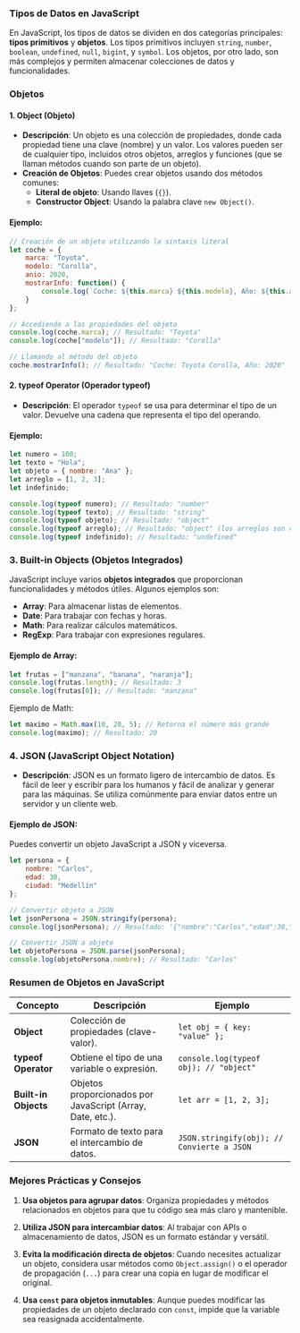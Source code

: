 ### Tipos de Datos en JavaScript

En JavaScript, los tipos de datos se dividen en dos categorías principales: **tipos primitivos** y **objetos**. Los tipos primitivos incluyen `string`, `number`, `boolean`, `undefined`, `null`, `bigint`, y `symbol`. Los objetos, por otro lado, son más complejos y permiten almacenar colecciones de datos y funcionalidades.

### Objetos

#### 1. Object (Objeto)

- **Descripción**: Un objeto es una colección de propiedades, donde cada propiedad tiene una clave (nombre) y un valor. Los valores pueden ser de cualquier tipo, incluidos otros objetos, arreglos y funciones (que se llaman métodos cuando son parte de un objeto).
- **Creación de Objetos**: Puedes crear objetos usando dos métodos comunes:
    - **Literal de objeto**: Usando llaves (`{}`).
    - **Constructor Object**: Usando la palabra clave `new Object()`.

#### Ejemplo:

```js
// Creación de un objeto utilizando la sintaxis literal
let coche = {
    marca: "Toyota",
    modelo: "Corolla",
    anio: 2020,
    mostrarInfo: function() {
        console.log(`Coche: ${this.marca} ${this.modelo}, Año: ${this.anio}`);
    }
};

// Accediendo a las propiedades del objeto
console.log(coche.marca); // Resultado: "Toyota"
console.log(coche["modelo"]); // Resultado: "Corolla"

// Llamando al método del objeto
coche.mostrarInfo(); // Resultado: "Coche: Toyota Corolla, Año: 2020"
```

#### 2. typeof Operator (Operador typeof)

- **Descripción**: El operador `typeof` se usa para determinar el tipo de un valor. Devuelve una cadena que representa el tipo del operando.

#### Ejemplo:

```js
let numero = 100;
let texto = "Hola";
let objeto = { nombre: "Ana" };
let arreglo = [1, 2, 3];
let indefinido;

console.log(typeof numero); // Resultado: "number"
console.log(typeof texto); // Resultado: "string"
console.log(typeof objeto); // Resultado: "object"
console.log(typeof arreglo); // Resultado: "object" (los arreglos son considerados objetos)
console.log(typeof indefinido); // Resultado: "undefined"
```

### 3. Built-in Objects (Objetos Integrados)

JavaScript incluye varios **objetos integrados** que proporcionan funcionalidades y métodos útiles. Algunos ejemplos son:

- **Array**: Para almacenar listas de elementos.
- **Date**: Para trabajar con fechas y horas.
- **Math**: Para realizar cálculos matemáticos.
- **RegExp**: Para trabajar con expresiones regulares.

#### Ejemplo de Array:

```js
let frutas = ["manzana", "banana", "naranja"];
console.log(frutas.length); // Resultado: 3
console.log(frutas[0]); // Resultado: "manzana"
```

Ejemplo de Math:

```js
let maximo = Math.max(10, 20, 5); // Retorna el número más grande
console.log(maximo); // Resultado: 20
```

### 4. JSON (JavaScript Object Notation)

- **Descripción**: JSON es un formato ligero de intercambio de datos. Es fácil de leer y escribir para los humanos y fácil de analizar y generar para las máquinas. Se utiliza comúnmente para enviar datos entre un servidor y un cliente web.

#### Ejemplo de JSON:

Puedes convertir un objeto JavaScript a JSON y viceversa.

```js
let persona = {
    nombre: "Carlos",
    edad: 30,
    ciudad: "Medellín"
};

// Convertir objeto a JSON
let jsonPersona = JSON.stringify(persona);
console.log(jsonPersona); // Resultado: '{"nombre":"Carlos","edad":30,"ciudad":"Medellín"}'

// Convertir JSON a objeto
let objetoPersona = JSON.parse(jsonPersona);
console.log(objetoPersona.nombre); // Resultado: "Carlos"
```

### Resumen de Objetos en JavaScript

|**Concepto**|**Descripción**|**Ejemplo**|
|---|---|---|
|**Object**|Colección de propiedades (clave-valor).|`let obj = { key: "value" };`|
|**typeof Operator**|Obtiene el tipo de una variable o expresión.|`console.log(typeof obj); // "object"`|
|**Built-in Objects**|Objetos proporcionados por JavaScript (Array, Date, etc.).|`let arr = [1, 2, 3];`|
|**JSON**|Formato de texto para el intercambio de datos.|`JSON.stringify(obj); // Convierte a JSON`|

### Mejores Prácticas y Consejos

1. **Usa objetos para agrupar datos**: Organiza propiedades y métodos relacionados en objetos para que tu código sea más claro y mantenible.
    
2. **Utiliza JSON para intercambiar datos**: Al trabajar con APIs o almacenamiento de datos, JSON es un formato estándar y versátil.
    
3. **Evita la modificación directa de objetos**: Cuando necesites actualizar un objeto, considera usar métodos como `Object.assign()` o el operador de propagación (`...`) para crear una copia en lugar de modificar el original.
    
4. **Usa `const` para objetos inmutables**: Aunque puedes modificar las propiedades de un objeto declarado con `const`, impide que la variable sea reasignada accidentalmente.
